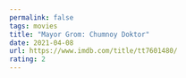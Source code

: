 ```yaml
---
permalink: false
tags: movies
title: "Mayor Grom: Chumnoy Doktor"
date: 2021-04-08
url: https://www.imdb.com/title/tt7601480/
rating: 2
---
```


